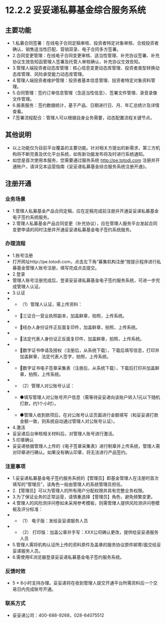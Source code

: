 # 12.2.2 妥妥递私募基金综合服务系统
## <i class="hicon lb0"></i>主要功能
- 1.私募合同签署：在线电子合同定稿审核、投资者特定对象审核、合规投资者确认、销售适当性匹配、营销双录、电子合同多方签署。
- 2.合同变更管理：在线电子合同变更审核、适当性管理、补充协议签署、补充协议生效告知函管理人签署及托管人审核确认、补充协议生效告知。
- 3.管理人端投资者动态库管理：核心信息变更动态库管理、投资者类型转换动态库管理、风险承受能力动态库管理。
- 4.管理人端投资者维护管理：投资者基本信息管理、投资者特定对象资料管理。
- 5.合同管理：签约订单信息管理（含适当性信息）、签署文件管理、录音录像文件管理。
- 6.报表服务：签约数据统计，基于产品、日期进行日、月、年汇总统计及详情查看。
- 7.签署流程配合：管理人可以根据自身业务需要，动态配置流程关键节点。

## <i class="hicon lb0"></i>其他说明
- 以上功能仅为目前平台覆盖的主要功能。针对相关方提出的新需求，第三方机构将不断完善及优化平台系统，如有新功能发布将及时进行系统通知。
- 如您是首次使用本服务，您需要通过服务系统 http://pe.totodi.com 注册并开通账户，请详见本运营指南《妥妥递私募基金综合服务系统注册开通》。

## <i class="hicon lb0"></i>注册开通
### <i class="hicon lb1"></i>业务场景
- 1.管理人私募基金产品合同定稿，应在定稿完成前注册并开通妥妥递私募基金电子签约系统服务。
- 2.管理人私募基金产品合同变更（补充协议），应在管理人服务平台发起合同变更申请的同时注册并开通妥妥递私募基金电子签约系统服务。

### <i class="hicon lb2"></i>办理流程
- 1.账号注册
- 打开网址http://pe.totodi.com，点击左下角“募集机构注册”按提示程序进行私募基金管理人账号注册，填写完成点击提交。
- 2.登录
- 管理人账号注册完成后，登录妥妥递私募基金电子签约服务系统，可进一步完成管理人认证。
- 3.认证
- - （1）管理人认证，需上传资料：
- - 三证合一营业执照副本，加盖鲜章，拍照，上传系统。
- - 经办人身份证件正反面复印件，加盖鲜章，拍照，上传系统。
- - 法定代表人身份证正反面复印件，加盖鲜章，拍照，上传系统。
- - 数字证书申请及授权（注册后，从系统下载），下载后填写信息，打印并加盖鲜章，法定代表人签字，拍照，上传系统。
- - 数字证书电子签章采集表（注册后，从系统下载），下载后打印并加盖鲜章，拍照，上传系统。
- - （2）管理人对公账号认证：
- - ●填写管理人对公账号开户信息（需等待妥妥递向该账户转入1元以下随机打款，约1个小时）。
- - ●管理人收到款项后，在对公账号认证页面进行金额填写（和妥妥递打款金额一致，则系统自动通过管理人对公账号认证）。
- 4.激活
- 妥妥递后台审核相关材料后，对管理人账号进行激活。
- 5.印章确认
- 妥妥递依据管理人上传的《电子签章采集表》进行制章并上传系统，管理人需对印章进行确认。如果没有确认印章，将无法进行产品签约。

### <i class="hicon lb3"></i>注意事项
- 1.妥妥递私募基金电子签约服务系统的【管理员】即基金管理人在注册时首次填写的“管理员”，该角色一般由管理人的系统管理员担任。
- 2.【管理员】可以为管理人的所有用户分配权限并具有完整业务权限。
- 3.为了保证业务的正常运营，请慎重选择【管理员】角色，避免频繁变更。
- 4.管理人的风险测评问卷如未采用参考模板，则需管理人提供风险测评问卷模板及评分标准：
- - （1） 电子版：发给妥妥递服务人员
- - （2） 打印版：加盖公章并手写：XXX公司确认更改，提供给妥妥递服务人员
- 5.管理人需将机构认证所上传的资料原件及盖章的服务协议原件邮寄/面交给妥妥递服务人员。
- 6.需使用IE浏览器登录妥妥递私募基金电子签约服务系统。

### <i class="hicon lb4"></i>反馈时效
- 5 * 8小时支持办理。妥妥递将在收到管理人提交开通平台所需资料后一个交易日内完成账号开通。

### <i class="hicon lb5"></i>联系方式
- 妥妥递公司：400-688-9268，028-64075512
